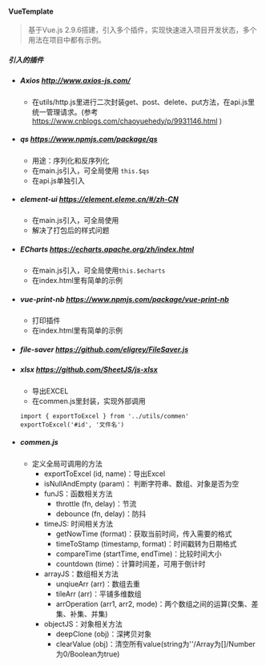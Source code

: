 #### VueTemplate
> 基于Vue.js 2.9.6搭建，引入多个插件，实现快速进入项目开发状态，多个用法在项目中都有示例。
##### 引入的插件
- ##### Axios http://www.axios-js.com/
	- 在utils/http.js里进行二次封装get、post、delete、put方法，在api.js里统一管理请求。(参考 https://www.cnblogs.com/chaoyuehedy/p/9931146.html )
- ##### qs https://www.npmjs.com/package/qs
	- 用途：序列化和反序列化
	- 在main.js引入，可全局使用  ```this.$qs```
	- 在api.js单独引入
- ##### element-ui https://element.eleme.cn/#/zh-CN
	- 在main.js引入，可全局使用
	- 解决了打包后的样式问题
- ##### ECharts https://echarts.apache.org/zh/index.html
	- 在main.js引入，可全局使用```this.$echarts```
	- 在index.html里有简单的示例
- ##### vue-print-nb https://www.npmjs.com/package/vue-print-nb
	- 打印插件
	- 在index.html里有简单的示例
- ##### file-saver https://github.com/eligrey/FileSaver.js
- ##### xlsx https://github.com/SheetJS/js-xlsx
	- 导出EXCEL
	- 在commen.js里封装，实现外部调用
	``` 
	import { exportToExcel } from '../utils/commen'
	exportToExcel('#id', '文件名')
	```
- ##### commen.js
	- 定义全局可调用的方法
		- exportToExcel (id, name)：导出Excel
		- isNullAndEmpty (param)： 判断字符串、数组、对象是否为空
		- funJS：函数相关方法
    	  - throttle (fn, delay)：节流
    	  - debounce (fn, delay)：防抖 
		- timeJS: 时间相关方法
  		  - getNowTime (format)：获取当前时间，传入需要的格式
  		  - timeToStamp (timestamp, format)：时间戳转为日期格式
  		  - compareTime (startTime, endTime)：比较时间大小
  		  - countdown (time)：计算时间差，可用于倒计时
        - arrayJS：数组相关方法
          - unqiueArr (arr)：数组去重
          - tileArr (arr)：平铺多维数组
          - arrOperation (arr1, arr2, mode)：两个数组之间的运算(交集、差集、补集、并集)
        - objectJS：对象相关方法
          - deepClone (obj)：深拷贝对象
          - clearValue (obj)：清空所有value(string为''/Array为[]/Number为0/Boolean为true)